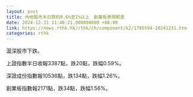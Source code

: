 ```yaml
---
layout: post
title: 內地股市半日跌約0.6%至1%以上　創業板表現較差
date: 2024-12-31 11:46:21.000000000 +08:00
link: https://news.rthk.hk/rthk/ch/component/k2/1785594-20241231.htm
categories: rthk
---
```


滬深股市下跌。

上證指數半日收報3387點，跌20點，跌幅0.59%。

深證成份指數報10536點，跌134點，跌幅1.26%。

創業板指數報2171點，跌34點，跌幅1.56%。

